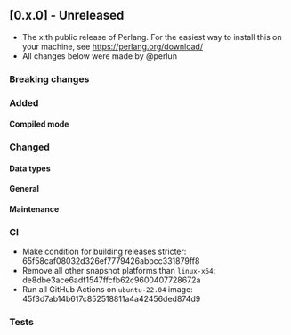 ## [0.x.0] - Unreleased
- The x:th public release of Perlang. For the easiest way to install this on your machine, see https://perlang.org/download/
- All changes below were made by @perlun

### Breaking changes

### Added
#### Compiled mode

### Changed
#### Data types

#### General

#### Maintenance

### CI
- Make condition for building releases stricter: 65f58caf08032d326ef7779426abbcc331879ff8
- Remove all other snapshot platforms than `linux-x64`: de8dbe3ace6adf1547ffcfb62c9600407728672a
- Run all GitHub Actions on `ubuntu-22.04` image: 45f3d7ab14b617c852518811a4a42456ded874d9

### Tests

<!-- Kept as an example; remove this comment the first time you reference a merge request -->
[yyy]: https://gitlab.perlang.org/perlang/perlang/merge_requests/yyy
